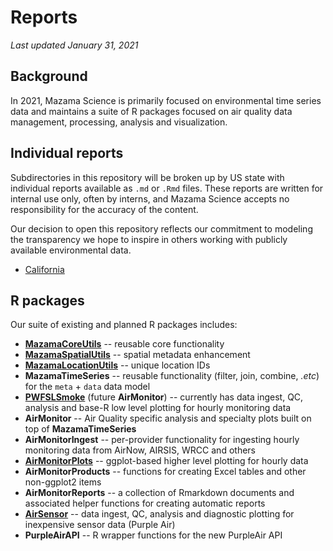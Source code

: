 # Reports

_Last updated January 31, 2021_

## Background

In 2021, Mazama Science is primarily focused on environmental time series data and maintains
a suite of R packages focused on air quality data management, processing,
analysis and visualization.

## Individual reports

Subdirectories in this repository will be broken up by US state with individual
reports available as `.md` or `.Rmd` files. These reports are written for 
internal use only, often by interns, and Mazama Science accepts no responsibility 
for the accuracy of the content.

Our decision to open this repository reflects our commitment to
modeling the transparency we hope to inspire in others working with 
publicly available environmental data.

* [California](./CA/README.md)

## R packages

Our suite of existing and planned R packages includes:

* **[MazamaCoreUtils](https://mazamascience.github.io/MazamaCoreUtils/)** -- reusable core functionality
* **[MazamaSpatialUtils](https://mazamascience.github.io/MazamaSpatialUtils/)** -- spatial metadata enhancement
* **[MazamaLocationUtils](https://mazamascience.github.io/MazamaLocationUtils/)** -- unique location IDs
* **MazamaTimeSeries** -- reusable functionality (filter, join, combine, _.etc_) for the `meta` + `data` data model
* **[PWFSLSmoke](https://mazamascience.github.io/PWFSLSmoke/)** (future **AirMonitor**) -- currently has data ingest, QC, analysis and base-R low level plotting for hourly monitoring data
* **AirMonitor** -- Air Quality specific analysis and specialty plots built on top of **MazamaTimeSeries**
* **AirMonitorIngest** -- per-provider functionality for ingesting hourly monitoring data from AirNow, AIRSIS, WRCC and others
* **[AirMonitorPlots](https://mazamascience.github.io/AirMonitorPlots/)** -- ggplot-based higher level plotting for hourly data
* **AirMonitorProducts** -- functions for creating Excel tables and other non-ggplot2 items
* **AirMonitorReports** -- a collection of Rmarkdown documents and associated helper functions for creating automatic reports
* **[AirSensor](https://mazamascience.github.io/AirSensor/)** -- data ingest, QC, analysis and diagnostic plotting for inexpensive sensor data (Purple Air)
* **PurpleAirAPI** -- R wrapper functions for the new PurpleAir API

